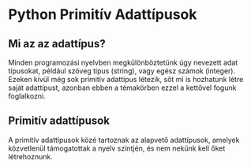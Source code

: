 # Python Primitív Adattípusok

## Mi az az adattípus?

Minden programozási nyelvben megkülönböztetünk úgy nevezett adat típusokat, például szöveg típus (string), vagy egész számok (integer). Ezeken kívül még sok primitív adattípus létezik, sőt mi is hozhatunk létre saját adattípust, azonban ebben a témakörben ezzel a kettővel fogunk foglalkozni.

## Primitív adattípusok
A primitív adattípusok közé tartoznak az alapvető adattípusok, amelyek közvetlenül támogatottak a nyelv szintjén, és nem nekünk kell őket létrehoznunk.